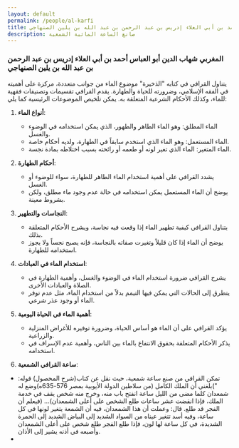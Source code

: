 ```yaml
---
layout: default
permalink: /people/al-karfi
title: المغربي شهاب الدين القرافي هو شهاب الدين أبو العباس أحمد بن أبي العلاء إدريس بن عبد الرحمن بن عبد الله بن يلين الصنهاجي
description: صانع الساعة المائية الشمعية
---
```


### المغربي شهاب الدين أبو العباس أحمد بن أبي العلاء إدريس بن عبد الرحمن بن عبد الله بن يلين الصنهاجي

يتناول القرافي في كتابه "الذخيرة" موضوع الماء من جوانب متعددة، مركزة على أهميته في الفقه الإسلامي، وضرورته للحياة والطهارة. يقدم القرافي تقسيمات وتصنيفات فقهية للماء، وكذلك الأحكام الشرعية المتعلقة به. يمكن تلخيص الموضوعات الرئيسية كما يلي:

1. **أنواع الماء**:

   - الماء المطلق: وهو الماء الطاهر والطهور، الذي يمكن استخدامه في الوضوء والغسل.
   - الماء المستعمل: وهو الماء الذي استخدم سابقاً في الطهارة، ولديه أحكام خاصة.
   - الماء المتغير: الماء الذي تغير لونه أو طعمه أو رائحته بسبب اختلاطه بمادة نجسة.

2. **أحكام الطهارة**:

   - يشدد القرافي على أهمية استخدام الماء الطاهر للطهارة، سواء للوضوء أو الغسل.
   - يوضح أن الماء المستعمل يمكن استخدامه في حالة عدم وجود ماء مطلق، ولكن بشروط معينة.

3. **النجاسات والتطهير**:

   - يتناول القرافي كيفية تطهير الماء إذا وقعت فيه نجاسة، ويشرح الأحكام المتعلقة بذلك.
   - يوضح أن الماء إذا كان قليلاً وتغيرت صفاته بالنجاسة، فإنه يصبح نجساً ولا يجوز استخدامه للطهارة.

4. **استخدام الماء في العبادات**:

   - يشرح القرافي ضرورة استخدام الماء في الوضوء والغسل، وأهمية الطهارة في الصلاة والعبادات الأخرى.
   - يتطرق إلى الحالات التي يمكن فيها التيمم بدلاً من استخدام الماء، مثل عدم توفر الماء أو وجود عذر شرعي.

5. **أهمية الماء في الحياة اليومية**:
   - يؤكد القرافي على أن الماء هو أساس الحياة، وضرورة توفيره للأغراض المنزلية والزراعية.
   - يذكر الأحكام المتعلقة بحقوق الانتفاع بالماء بين الناس، وأهمية عدم الإسراف في استخدامه.
  
 6. **ساعة القرافي الشمعية**:
   - تمكن القرافي من صنع ساعة شمعية، حيث نقل عن كتاب(شرح المحصول) قوله: ")بلغني أن الملك الكامل (من سلاطين الدولة الأيوبية بمصر 576-635ه)وضع له شمعدان كلما مضى من الليل ساعة انفتح باب منه، وخرج منه شخص يقف في خدمة الملك، فإذا انقضت عشر ساعات طلع الشخص على أعلى الشمعدان)... (فيعلم أن الفجر قد طلع. قال: وعملت أن هذا الشمعدان، فيه أن الشمعة يتغير لونها في كل ساعة، وفيه أسد تتغير عيناه من السواد الشديد إلى البياض الشديد إلى الحمرة الشديدة، في كل ساعة لها لون، فإذا طلع الفجر طلع شخص على أعلى الشمعدان وأصبعه في أذنه يشير إلى الأذان.
   - 
